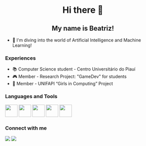 <h1 align="center">Hi there 👋</h1>
<h2 align="center">My name is Beatriz!</h2>


- 🤖 I'm diving into the world of Artificial Intelligence and Machine Learning!

### Experiences
- 📚 Computer Science student - Centro Universitário do Piauí
- 🎮 Member - Research Project: "GameDev" for students
- 💪 Member - UNIFAPI “Girls in Computing” Project
  

### Languages and Tools
<img src="https://cdn.jsdelivr.net/gh/devicons/devicon@latest/icons/javascript/javascript-original.svg" width="40" height="40"/> <img src="https://cdn.jsdelivr.net/gh/devicons/devicon@latest/icons/html5/html5-original.svg" width="40" height="40"/> <img src="https://cdn.jsdelivr.net/gh/devicons/devicon@latest/icons/css3/css3-original.svg" width="40" height="40"/> <img src="https://cdn.jsdelivr.net/gh/devicons/devicon@latest/icons/python/python-original-wordmark.svg" width="40" height="40"/> <img src="https://cdn.jsdelivr.net/gh/devicons/devicon@latest/icons/django/django-plain-wordmark.svg" width="40" height="40"/>
 


### Connect with me
<div>
<a href = "mailto:beatriizsoares14@gmail.com"><img loading="lazy" src="https://img.shields.io/badge/Gmail-D14836?style=for-the-badge&logo=gmail&logoColor=white" target="_blank"></a>
<a href="https://www.linkedin.com/in/beatrizsoaressz" target="_blank"><img loading="lazy" src="https://img.shields.io/badge/-LinkedIn-%230077B5?style=for-the-badge&logo=linkedin&logoColor=white" target="_blank"></a>   
</div>





